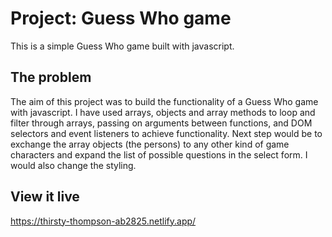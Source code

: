 # Project: Guess Who game

This is a simple Guess Who game built with javascript.

## The problem

The aim of this project was to build the functionality of a Guess Who game with javascript. 
I have used arrays, objects and array methods to loop and filter through arrays, passing on arguments between functions, and DOM selectors and event listeners to achieve functionality.
Next step would be to exchange the array objects (the persons) to any other kind of game characters and expand the list of possible questions in the select form. I would also change the styling.

## View it live

https://thirsty-thompson-ab2825.netlify.app/


